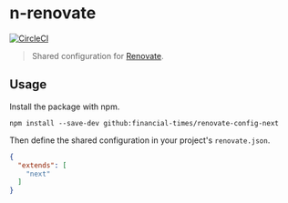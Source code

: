 # n-renovate

[![CircleCI](https://circleci.com/gh/Financial-Times/n-renovate.svg?style=svg)](https://circleci.com/gh/Financial-Times/n-renovate)

> Shared configuration for [Renovate](https://renovatebot.com/).

## Usage

Install the package with npm.

```
npm install --save-dev github:financial-times/renovate-config-next
```

Then define the shared configuration in your project's `renovate.json`.

```json
{
  "extends": [
    "next"
  ]
}
```
